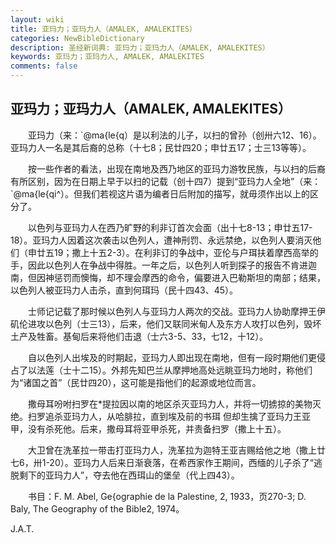 ```yaml
---
layout: wiki
title: 亚玛力；亚玛力人（AMALEK, AMALEKITES）
categories: NewBibleDictionary
description: 圣经新词典: 亚玛力；亚玛力人（AMALEK, AMALEKITES）
keywords: 亚玛力；亚玛力人, AMALEK, AMALEKITES
comments: false
---
```


## 亚玛力；亚玛力人（AMALEK, AMALEKITES）

　　亚玛力（来：`@ma{le{q）是以利法的儿子，以扫的曾孙（创卅六12、16）。亚玛力人一名是其后裔的总称（十七8；民廿四20；申廿五17；士三13等等）。

　　按一些作者的看法，出现在南地及西乃地区的亚玛力游牧民族，与以扫的后裔有所区别，因为在日期上早于以扫的记载（创十四7）提到“亚玛力人全地”（来：`@ma{le{qi^）。但我们若视这片语为编者日后附加的描写，就毋须作出以上的区分了。

　　以色列与亚玛力人在西乃旷野的利非订首次会面（出十七8-13；申廿五17-18）。亚玛力人因着这次袭击以色列人，遭神刑罚、永远禁绝，以色列人要消灭他们（申廿五19；撒上十五2-3）。在利非订的争战中，亚伦与户珥扶着摩西高举的手，因此以色列人在争战中得胜。一年之后，以色列人听到探子的报告不肯进迦南，但因神惩罚而懊悔，却不理会摩西的命令，偏要进入巴勒斯坦的南部；结果，以色列人被亚玛力人击杀，直到何珥玛（民十四43、45）。

　　士师记记载了那时候以色列人与亚玛力人两次的交战。亚玛力人协助摩押王伊矶伦进攻以色列（士三13），后来，他们又联同米甸人及东方人攻打以色列，毁坏土产及牲畜。基甸后来将他们击退（士六3-5、33，七12，十12）。

　　自以色列人出埃及的时期起，亚玛力人即出现在南地，但有一段时期他们更侵占了以法莲（士十二15）。外邦先知巴兰从摩押地高处远眺亚玛力地时，称他们为“诸国之首”（民廿四20），这可能是指他们的起源或地位而言。

　　撒母耳吩咐扫罗在*提拉因以南的地区杀灭亚玛力人，并将一切掳掠的美物灭绝。扫罗追杀亚玛力人，从哈腓拉，直到埃及前的书珥 但却生擒了亚玛力王亚甲，没有杀死他。后来，撒母耳将亚甲杀死，并责备扫罗（撒上十五）。

　　大卫曾在洗革拉一带击打亚玛力人，洗革拉为迦特王亚吉赐给他之地（撒上廿七6，卅1-20）。亚玛力人后来日渐衰落，在希西家作王期间，西缅的儿子杀了“逃脱剩下的亚玛力人”，夺去他在西珥山的堡垒（代上四43）。

　　书目：F. M. Abel, Ge{ographie de la Palestine, 2, 1933，页270-3; D. Baly, The Geography of the Bible2, 1974。

J.A.T.






